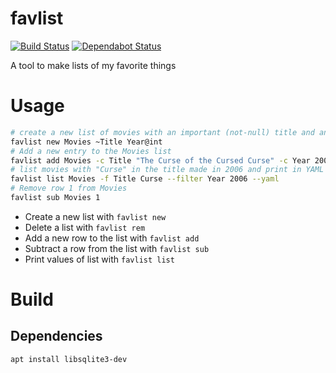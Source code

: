 # favlist
[![Build Status](https://travis-ci.com/spenserblack/favlist.svg?branch=master)](https://travis-ci.com/spenserblack/favlist)
[![Dependabot Status](https://api.dependabot.com/badges/status?host=github&repo=spenserblack/favlist)](https://dependabot.com)

A tool to make lists of my favorite things

# Usage
```bash
# create a new list of movies with an important (not-null) title and an integer year
favlist new Movies ~Title Year@int
# Add a new entry to the Movies list
favlist add Movies -c Title "The Curse of the Cursed Curse" -c Year 2006
# list movies with "Curse" in the title made in 2006 and print in YAML format
favlist list Movies -f Title Curse --filter Year 2006 --yaml
# Remove row 1 from Movies
favlist sub Movies 1
```
- Create a new list with `favlist new`
- Delete a list with `favlist rem`
- Add a new row to the list with `favlist add`
- Subtract a row from the list with `favlist sub`
- Print values of list with `favlist list`

# Build
## Dependencies
```bash
apt install libsqlite3-dev
```
